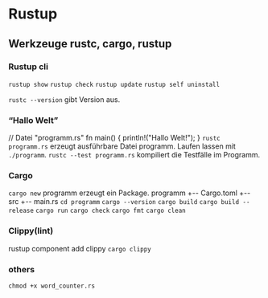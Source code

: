 # Rustup

## Werkzeuge rustc, cargo, rustup

### Rustup cli

`rustup show`
`rustup check`
`rustup update`
`rustup self uninstall`

`rustc --version` gibt Version aus.

### “Hallo Welt”

// Datei "programm.rs"
fn main() {
    println!("Hallo Welt!");
}
`rustc programm.rs` erzeugt ausführbare Datei programm. Laufen lassen mit `./programm`.
`rustc --test programm.rs` kompiliert die Testfälle im Programm.

### Cargo

`cargo new` programm erzeugt ein Package.
programm
+-- Cargo.toml
+-- src
+-- main.rs
`cd programm`
`cargo --version`
`cargo build`
`cargo build --release`
`cargo run`
`cargo check`
`cargo fmt`
`cargo clean`

### Clippy(lint)

rustup component add clippy
`cargo clippy`

### others

`chmod +x word_counter.rs`
